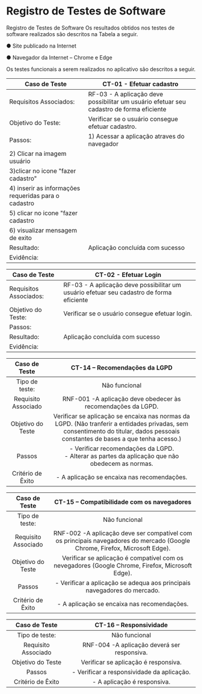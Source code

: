 # Registro de Testes de Software

Registro de Testes de Software
Os resultados obtidos nos testes de software realizados são descritos na Tabela a seguir.

● Site publicado na Internet

● Navegador da Internet – Chrome e Edge

Os testes funcionais a serem realizados no aplicativo são descritos a seguir.

|  **Caso de Teste**  |  **CT-01  - Efetuar cadastro**  |
|--|--|
|Requisitos Associados:  |RF-03 - A aplicação deve possibilitar um usuário efetuar seu cadastro de forma eficiente  | 
|Objetivo do Teste:  | Verificar se o usuário consegue efetuar cadastro.  | 
|Passos:  | 1) Acessar a aplicação atraves do navegador
|2) Clicar na imagem usuário  
|3)clicar no icone "fazer cadastro" 
|4) inserir as informações requeridas para  o cadastro
|5) clicar no icone "fazer cadastro
|6) visualizar mensagem de exito |
|Resultado:  | Aplicação concluída com sucesso|
|Evidência:  |


|  **Caso de Teste**  |  **CT-02  - Efetuar Login**  |
|--|--|
|Requisitos Associados:  |RF-03 - A aplicação deve possibilitar um usuário efetuar seu cadastro de forma eficiente  | 
|Objetivo do Teste:  | Verificar se o usuário consegue efetuar login. | 
|Passos:  	||1) Acessar a aplicação atraves do navegador|2) Clicar na imagem usuário  |3) preencher dados de login|4) clicar no icone "entrar"|6) acessar area do usuário |
|Resultado:  | Aplicação concluída com sucesso|
|Evidência:  |


| **Caso de Teste** 	| **CT-14 – Recomendações da LGPD**	|
|:---:	|:---:	|
|	Tipo de teste:	| Não funcional |
|Requisito Associado | RNF-001	-A aplicação deve obedecer às recomendações da LGPD. |
| Objetivo do Teste 	| Verificar se aplicação se encaixa nas normas da LGPD. (Não tranferir a entidades privadas, sem consentimento do titular, dados pessoais constantes de bases a que tenha acesso.)|
| Passos 	| - Verificar recomendações da LGPD. <br> - Alterar as partes da aplicação que não obedecem as normas. |
|Critério de Êxito | - A aplicação se encaixa nas recomendações. |


| **Caso de Teste** 	| **CT-15 – Compatibilidade com os navegadores**	|
|:---:	|:---:	|
|	Tipo de teste:	| Não funcional |
|Requisito Associado | RNF-002	-A aplicação deve ser compatível com os principais navegadores do mercado (Google Chrome, Firefox, Microsoft Edge). |
| Objetivo do Teste 	| Verificar se aplicação é compatível com os nevegadores (Google Chrome, Firefox, Microsoft Edge). |
| Passos 	| - Verificar a aplicação se adequa aos principais navegadores do mercado.|
|Critério de Êxito | - A aplicação se encaixa nas recomendações. |


| **Caso de Teste** 	| **CT-16 – Responsividade**	|
|:---:	|:---:	|
|	Tipo de teste:	| Não funcional |
|Requisito Associado | RNF-004	-A aplicação deverá ser responsiva. |
| Objetivo do Teste 	| Verificar se aplicação é responsiva. |
| Passos 	| - Verificar a responsividade da aplicação.|
|Critério de Êxito | - A aplicação é responsiva. |



